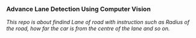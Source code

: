 ### **Advance Lane Detection Using Computer Vision** 
*This repo is about findind Lane of road with instruction such as Radius of the road, how far the car is from the centre of the lane and so on.*